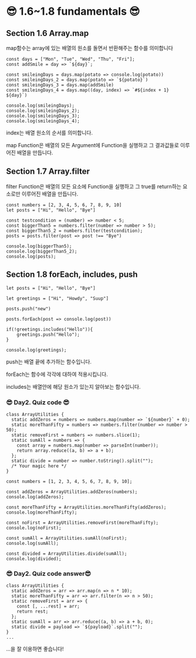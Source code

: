 # 😎 1.6~1.8 fundamentals 😎

## Section 1.6 Array.map

map함수는 array에 있는 배열의 원소를 돌면서 반환해주는 함수를 의미합니다

```javascripts
const days = ["Mon", "Tue", "Wed", "Thu", "Fri"];
const addSmile = day => `${day}`;

const smileingDays = days.map(potato => console.log(potato))
const smileingDays_2 = days.map(potato => `${potato}`)
const smileingDays_3 = days.map(addSmile)
const smileingDays_4 = days.map((day, index) => `#${index + 1} ${day}`)

console.log(smileingDays);
console.log(smileingDays_2);
console.log(smileingDays_3);
console.log(smileingDays_4);
```

index는 배열 원소의 순서를 의미합니다.  

map Function은 배열의 모든 Argument에 Function을 실행하고 그 결과값들로 이루어진 배열을 만듭니다.  

## Section 1.7 Array.filter

filter Function은 배열의 모든 요소에 Function을 실행하고 그 true를 return하는 요소로만 이루어진 배열을 만듭니다.

```javascripts
const numbers = [2, 3, 4, 5, 6, 7, 8, 9, 10]
let posts = ["Hi", "Hello", "Bye"]

const testcondition = (number) => number < 5;
const biggerThan5 = numbers.filter(number => number > 5);
const biggerThan5_2 = numbers.filter(testcondition);
posts = posts.filter(post => post !== "Bye")

console.log(biggerThan5);
console.log(biggerThan5_2);
console.log(posts);
```

## Section 1.8 forEach, includes, push

```javascripts
let posts = ["Hi", "Hello", "Bye"]

let greetings = ["Hi", "Howdy", "Suup"]

posts.push("new")

posts.forEach(post => console.log(post))

if(!greetings.includes("Hello")){
    greetings.push("Hello");
}

console.log(greetings);
```

push는 배열 끝에 추가하는 함수입니다.  

forEach는 함수에 각각에 대하여 적용시킵니다.  

includes는 배열안에 해당 원소가 있는지 알아보는 함수입니다.  

### 😎 Day2. Quiz code 😎

```javascripts
class ArrayUtilities {
  static addZeros = numbers => numbers.map(number => `${number}` + 0);
  static moreThanFifty = numbers => numbers.filter(number => number > 50);
  static removeFirst = numbers => numbers.slice(1);
  static sumAll = numbers => {
    const array = numbers.map(number => parseInt(number));
    return array.reduce((a, b) => a + b);
  };
  static divide = number => number.toString().split("");
  /* Your magic here */
}

const numbers = [1, 2, 3, 4, 5, 6, 7, 8, 9, 10];

const addZeros = ArrayUtilities.addZeros(numbers);
console.log(addZeros);

const moreThanFifty = ArrayUtilities.moreThanFifty(addZeros);
console.log(moreThanFifty);

const noFirst = ArrayUtilities.removeFirst(moreThanFifty);
console.log(noFirst);

const sumAll = ArrayUtilities.sumAll(noFirst);
console.log(sumAll);

const divided = ArrayUtilities.divide(sumAll);
console.log(divided);
```

### 😎 Day2. Quiz code  answer😎

```javascripts
class ArrayUtilities {
  static addZeros = arr => arr.map(n => n * 10);
  static moreThanFifty = arr => arr.filter(n => n > 50);
  static removeFirst = arr => {
    const [, ...rest] = arr;
    return rest;
  };
  static sumAll = arr => arr.reduce((a, b) => a + b, 0);
  static divide = payload => `${payload}`.split("");
}
...
```

...을 잘 이용하면 좋습니다!
